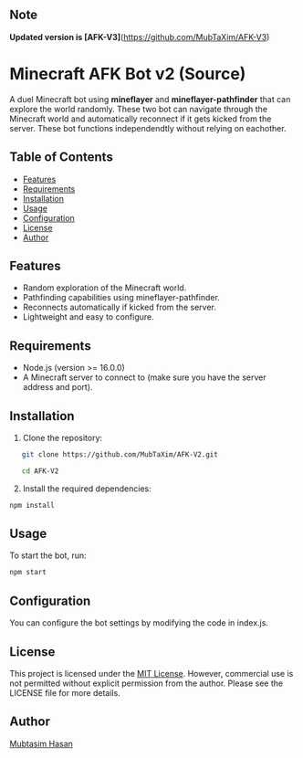 ## Note
**Updated version is [AFK-V3]**(https://github.com/MubTaXim/AFK-V3)


# Minecraft AFK Bot v2 (Source)

A duel Minecraft bot using **mineflayer** and **mineflayer-pathfinder** that can explore the world randomly. These two bot can navigate through the Minecraft world and automatically reconnect if it gets kicked from the server. These bot functions independendtly without relying on eachother.

## Table of Contents

- [Features](#features)
- [Requirements](#requirements)
- [Installation](#installation)
- [Usage](#usage)
- [Configuration](#configuration)
- [License](#license)
- [Author](#author)

## Features

- Random exploration of the Minecraft world.
- Pathfinding capabilities using mineflayer-pathfinder.
- Reconnects automatically if kicked from the server.
- Lightweight and easy to configure.

## Requirements

- Node.js (version >= 16.0.0)
- A Minecraft server to connect to (make sure you have the server address and port).

## Installation

1. Clone the repository:
```bash
   git clone https://github.com/MubTaXim/AFK-V2.git
```
```bash
   cd AFK-V2
```
2. Install the required dependencies:
  ```bash
 npm install
```
## Usage

To start the bot, run:

```bash
npm start
```
## Configuration

You can configure the bot settings by modifying the code in index.js.

## License

This project is licensed under the [MIT License](LICENSE). However, commercial use is not permitted without explicit permission from the author. Please see the LICENSE file for more details.

## Author

[Mubtasim Hasan](https://github.com/MubTaXim)



